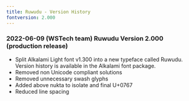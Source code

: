 ```yaml
---
title: Ruwudu - Version History
fontversion: 2.000
---
```


### 2022-06-09 (WSTech team) Ruwudu Version 2.000 (production release)

- Split Alkalami Light font v1.300 into a new typeface called Ruwudu. Version history is available in the Alkalami font package.
- Removed non Unicode compliant solutions
- Removed unnecessary swash glyphs
- Added above nukta to isolate and final U+0767
- Reduced line spacing
